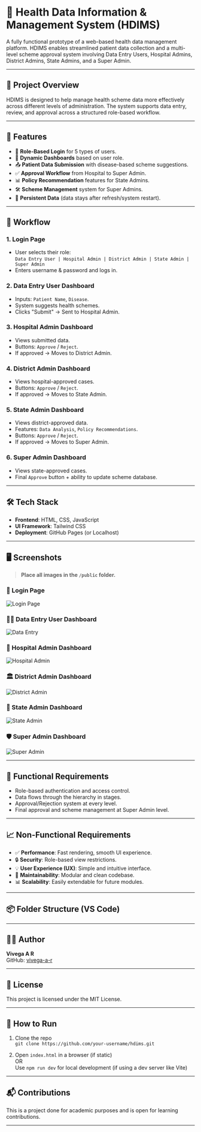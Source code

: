 # 🏥 Health Data Information & Management System (HDIMS)

A fully functional prototype of a web-based health data management platform. HDIMS enables streamlined patient data collection and a multi-level scheme approval system involving Data Entry Users, Hospital Admins, District Admins, State Admins, and a Super Admin.

---

## 📌 Project Overview

HDIMS is designed to help manage health scheme data more effectively across different levels of administration. The system supports data entry, review, and approval across a structured role-based workflow.

---

## 🚀 Features

- 🔐 **Role-Based Login** for 5 types of users.
- 📄 **Dynamic Dashboards** based on user role.
- 📤 **Patient Data Submission** with disease-based scheme suggestions.
- ✅ **Approval Workflow** from Hospital to Super Admin.
- 📊 **Policy Recommendation** features for State Admins.
- 🛠 **Scheme Management** system for Super Admins.
- 💾 **Persistent Data** (data stays after refresh/system restart).

---

## 🧭 Workflow

### 1. Login Page
- User selects their role:  
  `Data Entry User | Hospital Admin | District Admin | State Admin | Super Admin`
- Enters username & password and logs in.

### 2. Data Entry User Dashboard
- Inputs: `Patient Name`, `Disease`.
- System suggests health schemes.
- Clicks "Submit" → Sent to Hospital Admin.

### 3. Hospital Admin Dashboard
- Views submitted data.
- Buttons: `Approve` / `Reject`.
- If approved → Moves to District Admin.

### 4. District Admin Dashboard
- Views hospital-approved cases.
- Buttons: `Approve` / `Reject`.
- If approved → Moves to State Admin.

### 5. State Admin Dashboard
- Views district-approved data.
- Features: `Data Analysis`, `Policy Recommendations`.
- Buttons: `Approve` / `Reject`.
- If approved → Moves to Super Admin.

### 6. Super Admin Dashboard
- Views state-approved cases.
- Final `Approve` button + ability to update scheme database.

---

## 🛠 Tech Stack

- **Frontend**: HTML, CSS, JavaScript
- **UI Framework**: Tailwind CSS
- **Deployment**: GitHub Pages (or Localhost)

---

## 🖥 Screenshots

> **Place all images in the `/public` folder.**

### 🔐 Login Page
![Login Page](public/login-page.png)

### 🧑‍💻 Data Entry User Dashboard
![Data Entry](public/data-entry-dashboard.png)

### 🏥 Hospital Admin Dashboard
![Hospital Admin](public/hospital-dashboard.png)

### 🏛 District Admin Dashboard
![District Admin](public/district-dashboard.png)

### 🏢 State Admin Dashboard
![State Admin](public/state-dashboard.png)

### 🛡 Super Admin Dashboard
![Super Admin](public/super-admin-dashboard.png)

---

## 🎯 Functional Requirements

- Role-based authentication and access control.
- Data flows through the hierarchy in stages.
- Approval/Rejection system at every level.
- Final approval and scheme management at Super Admin level.

---

## 📈 Non-Functional Requirements

- ✅ **Performance**: Fast rendering, smooth UI experience.
- 🔒 **Security**: Role-based view restrictions.
- 💡 **User Experience (UX)**: Simple and intuitive interface.
- 🧩 **Maintainability**: Modular and clean codebase.
- 📊 **Scalability**: Easily extendable for future modules.

---

## 📦 Folder Structure (VS Code)

---

## 👩‍💻 Author

**Vivega A R**  
GitHub: [vivega-a-r](https://github.com/vivega-a-r)

---

## 📜 License

This project is licensed under the MIT License.

---

## 📌 How to Run

1. Clone the repo  
   `git clone https://github.com/your-username/hdims.git`

2. Open `index.html` in a browser (if static)  
   OR  
   Use `npm run dev` for local development (if using a dev server like Vite)

---

## 📬 Contributions

This is a project done for academic purposes and is open for learning contributions.

---




